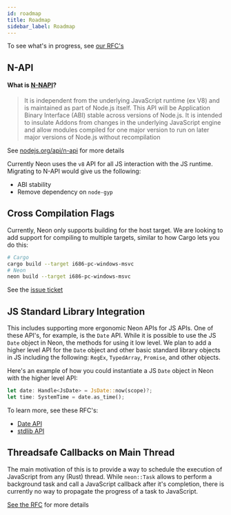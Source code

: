 ```yaml
---
id: roadmap
title: Roadmap
sidebar_label: Roadmap
---
```


To see what's in progress, see [our RFC's](https://github.com/neon-bindings/rfcs/pulls)

## N-API

#### What is [N-NAPI](https://nodejs.org/api/n-api.html)?

> It is independent from the underlying JavaScript runtime (ex V8) and is maintained as part of Node.js itself. This API will be Application Binary Interface (ABI) stable across versions of Node.js. It is intended to insulate Addons from changes in the underlying JavaScript engine and allow modules compiled for one major version to run on later major versions of Node.js without recompilation

See [nodejs.org/api/n-api](https://nodejs.org/api/n-api.html) for more details

Currently Neon uses the `v8` API for all JS interaction with the JS runtime. Migrating to N-API would give us the following:

- ABI stability
- Remove dependency on `node-gyp`

## Cross Compilation Flags

Currently, Neon only supports building for the host target. We are looking to add support for compiling to multiple targets, similar to how Cargo lets you do this:

```bash
# Cargo
cargo build --target i686-pc-windows-msvc
# Neon
neon build --target i686-pc-windows-msvc
```

See the [issue ticket](https://github.com/neon-bindings/rfcs/issues/16)

## JS Standard Library Integration

This includes supporting more ergonomic Neon APIs for JS APIs. One of these API's, for example, is the `Date` API. While it is possible to use the JS `Date` object in Neon, the methods for using it low level. We plan to add a higher level API for the `Date` object and other basic standard library objects in JS including the following: `RegEx`, `TypedArray`, `Promise`, and other objects.

Here's an example of how you could instantiate a JS `Date` object in Neon with the higher level API:

```rust
let date: Handle<JsDate> = JsDate::now(scope)?;
let time: SystemTime = date.as_time();
```

To learn more, see these RFC's:

* [Date API](https://github.com/neon-bindings/rfcs/blob/26f10abccf49dd880449f043868b0968b137096a/text/0000-date-api.md)
* [stdlib API](https://github.com/neon-bindings/rfcs/issues/10)

## Threadsafe Callbacks on Main Thread

The main motivation of this is to provide a way to schedule the execution of JavaScript from any (Rust) thread. While `neon::Task` allows to perform a background task and call a JavaScript callback after it's completion, there is currently no way to propagate the progress of a task to JavaScript.

[See the RFC](https://github.com/geovie/rfcs/blob/0f1963c1010253408229f5d0d3ee0cc7049765fa/text/0000-threadsafe-callback.md) for more details
